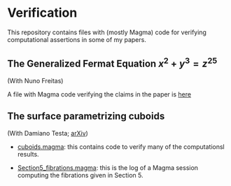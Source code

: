 # Verification

This repository contains files with (mostly Magma) code for verifying computational assertions in some of my papers.

## The Generalized Fermat Equation $x^2 + y^3 = z^{25}$

(With Nuno Freitas)

A file with Magma code verifying the claims in the paper is [here](GenFermat_2_3_25/2_3_25.magma)

## The surface parametrizing cuboids

(With Damiano Testa; [arXiv](https://arxiv.org/abs/1009.0388))

* [cuboids.magma](Cuboids/cuboids.magma):
  this contains code to verify many of the computationsl results.

* [Section5_fibrations.magma](Cuboids/Section5_fibrations.log):
  this is the log of a Magma session computing the fibrations given in Section 5.
